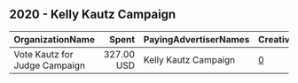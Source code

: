 ## 2020 - Kelly Kautz Campaign 
|OrganizationName|Spent|PayingAdvertiserNames|CreativeUrls|Impressions|Genders|AgeBrackets|CountryCodes|BillingAddresses|CandidateBallotInformation|
|:---|---:|:---|:---|---:|:---|:---|:---|:---|:---|
|Vote Kautz for Judge Campaign|327.00 USD|Kelly Kautz Campaign|[0](https://www.snap.com/political-ads/asset/e4ece2f10429bcd1aa3a1477fb24c7c285251dafb7995c78961f4567549d1bdf?mediaType=jpeg)|190,285||18+|united states|"3142 Brooks Drive,Snellville,30078,US"|Kelly Kautz|

